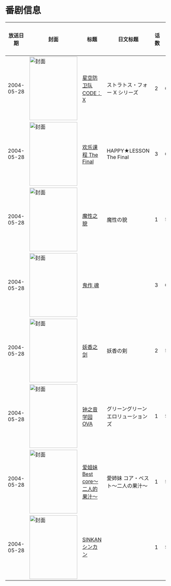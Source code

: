 # 番剧信息

|放送日期|封面|标题|日文标题|话数|评分|评分人数|
|---|---|---|---|---|---|---|
|2004-05-28|<img src="https://lain.bgm.tv/pic/cover/c/b3/38/48991_Koo6u.jpg" alt="封面" style="width:150px;height:200px;object-fit:cover;">|[星空防卫队 CODE：X](https://bangumi.tv/subject/48991)|ストラトス・フォー X シリーズ|2|6.5|31人评分|
|2004-05-28|<img src="https://lain.bgm.tv/pic/cover/c/94/a4/53952_K7KVG.jpg" alt="封面" style="width:150px;height:200px;object-fit:cover;">|[欢乐课程 The Final](https://bangumi.tv/subject/53952)|HAPPY★LESSON The Final|3|6.2|62人评分|
|2004-05-28|<img src="https://bangumi.tv/img/no_icon_subject.png" alt="封面" style="width:150px;height:200px;object-fit:cover;">|[魔性之貌](https://bangumi.tv/subject/64490)|魔性の貌|1|5.3|102人评分|
|2004-05-28|<img src="https://bangumi.tv/img/no_icon_subject.png" alt="封面" style="width:150px;height:200px;object-fit:cover;">|[鬼作 魂](https://bangumi.tv/subject/69437)||3|6.2|140人评分|
|2004-05-28|<img src="https://bangumi.tv/img/no_icon_subject.png" alt="封面" style="width:150px;height:200px;object-fit:cover;">|[妖香之剑](https://bangumi.tv/subject/79520)|妖香の剣|2|5.2|46人评分|
|2004-05-28|<img src="https://bangumi.tv/img/no_icon_subject.png" alt="封面" style="width:150px;height:200px;object-fit:cover;">|[钟之音学园 OVA](https://bangumi.tv/subject/83084)|グリーングリーン エロリューションズ|1|5.0|45人评分|
|2004-05-28|<img src="https://bangumi.tv/img/no_icon_subject.png" alt="封面" style="width:150px;height:200px;object-fit:cover;">|[爱姐妹 Best core～二人的果汁～](https://bangumi.tv/subject/83945)|愛姉妹 コア・ベスト～二人の果汁～|1|5.4|45人评分|
|2004-05-28|<img src="https://bangumi.tv/img/no_icon_subject.png" alt="封面" style="width:150px;height:200px;object-fit:cover;">|[SINKAN シンカン](https://bangumi.tv/subject/113369)||1|5.1|47人评分|
